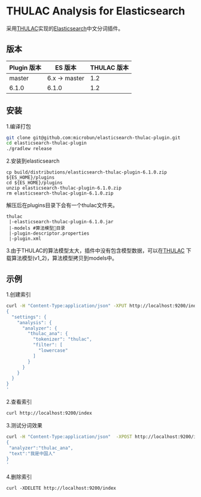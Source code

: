 # THULAC Analysis for Elasticsearch 
采用[THULAC](https://github.com/thunlp/THULAC-Java)实现的[Elasticsearch](https://www.elastic.co)中文分词插件。

版本
--------

Plugin 版本 | ES 版本 | THULAC 版本
-----------|-----------|-----------
master | 6.x -> master | 1.2
6.1.0 | 6.1.0          | 1.2

安装
--------
1.编译打包

```bash
git clone git@github.com:microbun/elasticsearch-thulac-plugin.git
cd elasticsearch-thulac-plugin
./gradlew release
```

2.安装到elasticsearch
```
cp build/distributions/elasticsearch-thulac-plugin-6.1.0.zip ${ES_HOME}/plugins
cd ${ES_HOME}/plugins
unzip elasticsearch-thulac-plugin-6.1.0.zip
rm elasticsearch-thulac-plugin-6.1.0.zip
```
解压后在plugins目录下会有一个thulac文件夹。
```
thulac
 |-elasticsearch-thulac-plugin-6.1.0.jar
 |-models #算法模型目录
 |-plugin-descriptor.properties
 |-plugin.xml
```

3.由于THULAC的算法模型太大，插件中没有包含模型数据，可以在[THULAC](https://github.com/thunlp/THULAC-Java) 下载算法模型(v1_2)，算法模型拷贝到models中。


示例
--------
1.创建索引
```bash
curl -H "Content-Type:application/json" -XPUT http://localhost:9200/index -d'
{
  "settings": {
    "analysis": {
      "analyzer": {
        "thulac_ana": {
          "tokenizer": "thulac",
          "filter": [
            "lowercase"
          ]
        }
      }
    }
  }
}
'
```
2.查看索引
```bash
curl http://localhost:9200/index
```
3.测试分词效果
```bash
curl -H "Content-Type:application/json"  -XPOST http://localhost:9200/index/_analyze -d'
{
 "analyzer":"thulac_ana",
 "text":"我是中国人"
}
'

```
4.删除索引
```
curl -XDELETE http://localhost:9200/index
```